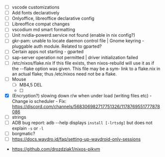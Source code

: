 - [ ] vscode customizations
- [ ] Add fonts declaratively
- [ ] Onlyoffice, libreoffice declarative config
- [ ] Libreoffice compat changes
- [ ] vscodium md smart formatting 
- [ ] Unit nvidia-powerd.service not found (enable in nix config?)
- [ ] gkr-pam: unable to locate daemon control file | Gnome keyring - pluggable auth module. Related to gparted?
- [ ] Certain apps not starting - gparted
- [ ] sap-server operation not permitted | driver initialization failed
- [ ] /etc/nixos/flake.nix
             If this file exists, then nixos-rebuild will use it as
             if the --flake option was given. This file may be a sym‐
             link to a flake.nix in an actual flake; thus /etc/nixos
             need not be a flake.
- [ ] Mouse
    - [ ] MB4,5 DEL
    - [ ] 
- [X] (Encryption?) slowing down r/w when under load (writing files etc)
        - Change io scheduler
        - Fix: https://discord.com/channels/568306982717751326/1178769551777878086
- [ ] strings
- [ ] ADB bug report: adb --help displays `install [-lrtsdg]` but does not explain `-s` or `-l`
- [ ] borgmatic?
- [ ] https://docs.waydro.id/faq/setting-up-waydroid-only-sessions
- https://github.com/drozdziak1/nixos-pikvm
